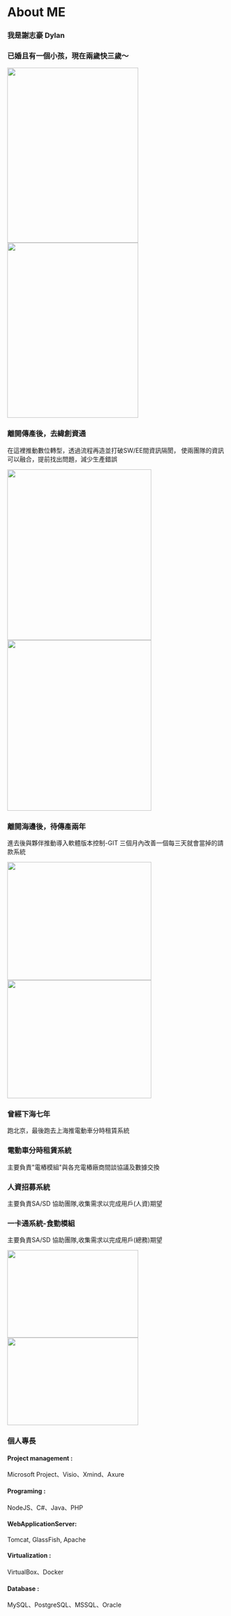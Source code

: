 # About ME
### 我是謝志豪 Dylan

### 已婚且有一個小孩，現在兩歲快三歲～

<img src="https://i.imgur.com/BVG03GW.jpg" width="300" height="400"/>
<img src="https://i.imgur.com/z6gSTpA.jpg" width="300" height="400"/>

### **離開傳產後，去緯創資通**
在這裡推動數位轉型，透過流程再造並打破SW/EE間資訊隔閡，
使兩團隊的資訊可以融合，提前找出問題，減少生產錯誤

<img src="https://i.imgur.com/bC7nPwG.jpg" width="330" height="390"/>
<img src="https://i.imgur.com/jeRgWgx.jpg" width="330" height="390"/>

### **離開海邊後，待傳產兩年**
進去後與夥伴推動導入軟體版本控制-GIT
三個月內改善一個每三天就會當掉的請款系統

<img src="https://i.imgur.com/WQP9DmW.jpg" width="330" height="270"/>
<img src="https://i.imgur.com/xPOSbk4.jpg" width="330" height="270"/>

### **曾經下海七年**
跑北京，最後跑去上海推電動車分時租賃系統

### 電動車分時租賃系統
主要負責"電樁模組"與各充電樁廠商間談協議及數據交換
### 人資招募系統
主要負責SA/SD 協助團隊,收集需求以完成用戶(人資)期望
### 一卡通系統-食勤模組
主要負責SA/SD 協助團隊,收集需求以完成用戶(總務)期望

<img src="https://i.imgur.com/wtpKVfj.jpg" width="300" height="200"/>
<img src="https://i.imgur.com/UmXVADT.jpg" width="300" height="200"/>

### 個人專長
#### Project management : 
Microsoft Project、Visio、Xmind、Axure
#### Programing : 
NodeJS、C#、Java、PHP 
#### WebApplicationServer: 
Tomcat, GlassFish, Apache 
#### Virtualization : 
VirtualBox、Docker
#### Database : 
MySQL、PostgreSQL、MSSQL、Oracle




